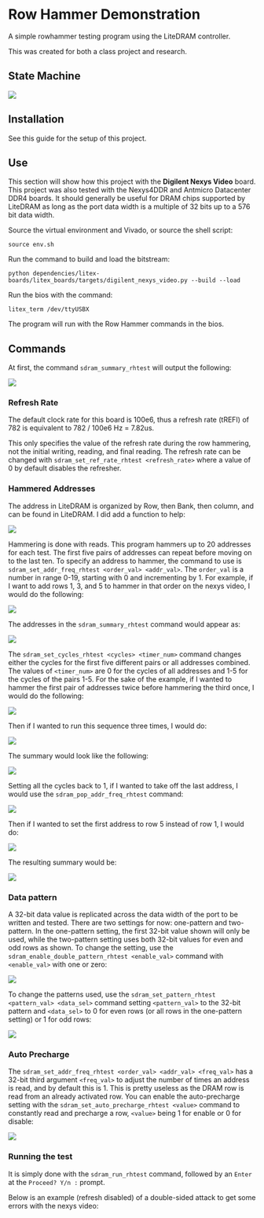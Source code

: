 # Row Hammer Demonstration

A simple rowhammer testing program using the LiteDRAM controller.

This was created for both a class project and research.

## State Machine

![](rowhammer_state_machine.png)

## Installation

See this guide for the setup of this project.

## Use

This section will show how this project with the **Digilent Nexys Video** board. 
This project was also tested with the Nexys4DDR and Antmicro Datacenter DDR4 boards.
It should generally be useful for DRAM chips supported by LiteDRAM as long as the port data width is a multiple of 32 bits up to a 576 bit data width.

Source the virtual environment and Vivado, or source the shell script:

```
source env.sh
```

Run the command to build and load the bitstream:

```
python dependencies/litex-boards/litex_boards/targets/digilent_nexys_video.py --build --load
```

Run the bios with the command:
```
litex_term /dev/ttyUSBX
```

The program will run with the Row Hammer commands in the bios.

## Commands

At first, the command ```sdram_summary_rhtest``` will output the following:

![](sdram_summary_rhtest.png)

### Refresh Rate

The default clock rate for this board is 100e6, thus a refresh rate (tREFI) of 782 is equivalent to 782 / 100e6 Hz = 7.82us.  

This only specifies the value of the refresh rate during the row hammering, not the initial writing, reading, and final reading. 
The refresh rate can be changed with ```sdram_set_ref_rate_rhtest <refresh_rate>``` where a value of 0 by default disables the refresher.

### Hammered Addresses

The address in LiteDRAM is organized by Row, then Bank, then column, and can be found in LiteDRAM. 
I did add a function to help:

![](sdram_info_rhtest.png)

Hammering is done with reads.
This program hammers up to 20 addresses for each test. 
The first five pairs of addresses can repeat before moving on to the last ten.
To specify an address to hammer, the command to use is ```sdram_set_addr_freq_rhtest <order_val> <addr_val>```. 
The ```order_val``` is a number in range 0-19, starting with 0 and incrementing by 1. 
For example, if I want to add rows 1, 3, and 5 to hammer in that order on the nexys video, I would do the following:

![](sdram_set_addr_freq_add.png)

The addresses in the ```sdram_summary_rhtest``` command would appear as:

![](sdram_set_addr_freq_add_results.png)

The ```sdram_set_cycles_rhtest <cycles> <timer_num>``` command changes either the cycles for the first five different pairs or all addresses combined.
The values of ```<timer_num>``` are 0 for the cycles of all addresses and 1-5 for the cycles of the pairs 1-5. 
For the sake of the example, if I wanted to hammer the first pair of addresses twice before hammering the third once, I would do the following:

![](sdram_set_cycles_first_pair.png)

Then if I wanted to run this sequence three times, I would do:

![](sdram_set_cycles_all_addrs.png)

The summary would look like the following:

![](sdram_modified_counters.png)

Setting all the cycles back to 1, if I wanted to take off the last address, I would use the ```sdram_pop_addr_freq_rhtest``` command:

![](sdram_pop_addr.png)

Then if I wanted to set the first address to row 5 instead of row 1, I would do:

![](sdram_set_addr_freq_modify.png)

The resulting summary would be:

![](sdram_set_addr_freq_modify_results.png)

### Data pattern

A 32-bit data value is replicated across the data width of the port to be written and tested.
There are two settings for now: one-pattern and two-pattern.
In the one-pattern setting, the first 32-bit value shown will only be used, while the two-pattern setting uses both 32-bit values for even and odd rows as shown. 
To change the setting, use the ```sdram_enable_double_pattern_rhtest <enable_val>``` command with ```<enable_val>``` with one or zero:

![](sdram_enable_doublepat.png)

To change the patterns used, use the ```sdram_set_pattern_rhtest <pattern_val> <data_sel>``` command setting ```<pattern_val>``` to the 32-bit pattern and ```<data_sel>``` to 0 for even rows (or all rows in the one-pattern setting) or 1 for odd rows:

![](sdram_set_pattern.png)

### Auto Precharge

The ```sdram_set_addr_freq_rhtest <order_val> <addr_val> <freq_val>``` has a 32-bit third argument ```<freq_val>``` to adjust the number of times an address is read, and by default this is 1. 
This is pretty useless as the DRAM row is read from an already activated row.
You can enable the auto-precharge setting with the ```sdram_set_auto_precharge_rhtest <value>``` command to constantly read and precharge a row, ```<value>``` being 1 for enable or 0 for disable:

![](sdram_auto_precharge.png)

### Running the test

It is simply done with the ```sdram_run_rhtest``` command, followed by an ```Enter``` at the ```Proceed? Y/n :``` prompt.

Below is an example (refresh disabled) of a double-sided attack to get some errors with the nexys video:



















































